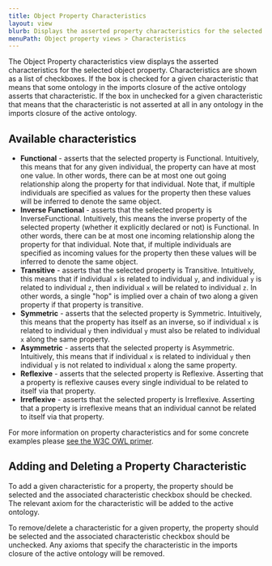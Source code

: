 ```yaml
---
title: Object Property Characteristics
layout: view
blurb: Displays the asserted property characteristics for the selected Object Property.
menuPath: Object property views > Characteristics
---
```


The Object Property characteristics view displays the asserted characteristics for the selected object property.  Characteristics are shown as a list of checkboxes.  If the box is checked for a given characteristic that means that some ontology in the imports closure of the active ontology asserts that characteristic.  If the box in unchecked for a given characteristic that means that the characteristic is not asserted at all in any ontology in the imports closure of the active ontology.

## Available characteristics

* **Functional** - asserts that the selected property is Functional.  Intuitively, this means that for any given individual, the property can have at most one value.  In other words, there can be at most one out going relationship along the property for that individual.  Note that, if multiple individuals are specified as values for the property then these values will be inferred to denote the same object.
* **Inverse Functional** - asserts that the selected property is InverseFunctional.  Intuitively, this means the inverse property of the selected property (whether it explicitly declared or not) is Functional. In other words, there can be at most one incoming relationship along the property for that individual.  Note that, if multiple individuals are specified as incoming values for the property then these values will be inferred to denote the same object.
* **Transitive** - asserts that the selected property is Transitive.  Intuitively, this means that if individual ```x``` is related to individual ```y```, and individual ```y``` is related to individual ```z```, then individual ```x``` will be related to individual ```z```.  In other words, a single "hop" is implied over a chain of two along a given property if that property is transitive.
* **Symmetric** - asserts that the selected property is Symmetric.  Intuitively, this means that the property has itself as an inverse, so if individual ```x``` is related to individual ```y``` then individual ```y``` must also be related to individual ```x``` along the same property.
* **Asymmetric** - asserts that the selected property is Asymmetric.  Intuitively, this means that if individual ```x``` is related to individual ```y``` then individual ```y``` is not related to individual ```x``` along the same property.
* **Reflexive** - asserts that the selected property is Reflexive.  Asserting that a property is reflexive causes every single individual to be related to itself via that property.  
* **Irreflexive** - asserts that the selected property is Irreflexive. Asserting that a property is irreflexive means that an individual cannot be related to itself via that property.  

For more information on property characteristics and for some concrete examples please [see the W3C OWL primer](http://www.w3.org/TR/owl2-primer/#Property_Characteristics).

## Adding and Deleting a Property Characteristic

To add a given characteristic for a property, the property should be selected and the associated characteristic checkbox should be checked.  The relevant axiom for the characteristic will be added to the active ontology.

To remove/delete a characteristic for a given property, the property should be selected and the associated characteristic checkbox should be unchecked.  Any axioms that specify the characteristic in the imports closure of the active ontology will be removed.
